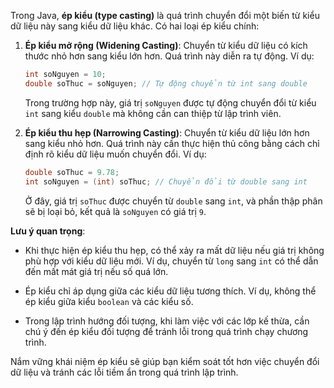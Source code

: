 Trong Java, **ép kiểu (type casting)** là quá trình chuyển đổi một biến từ kiểu dữ liệu này sang kiểu dữ liệu khác. Có hai loại ép kiểu chính:

1. **Ép kiểu mở rộng (Widening Casting)**: Chuyển từ kiểu dữ liệu có kích thước nhỏ hơn sang kiểu lớn hơn. Quá trình này diễn ra tự động. Ví dụ:

   ```java
   int soNguyen = 10;
   double soThuc = soNguyen; // Tự động chuyển từ int sang double
   ```


   Trong trường hợp này, giá trị `soNguyen` được tự động chuyển đổi từ kiểu `int` sang kiểu `double` mà không cần can thiệp từ lập trình viên.

2. **Ép kiểu thu hẹp (Narrowing Casting)**: Chuyển từ kiểu dữ liệu lớn hơn sang kiểu nhỏ hơn. Quá trình này cần thực hiện thủ công bằng cách chỉ định rõ kiểu dữ liệu muốn chuyển đổi. Ví dụ:

   ```java
   double soThuc = 9.78;
   int soNguyen = (int) soThuc; // Chuyển đổi từ double sang int
   ```


   Ở đây, giá trị `soThuc` được chuyển từ `double` sang `int`, và phần thập phân sẽ bị loại bỏ, kết quả là `soNguyen` có giá trị `9`.

**Lưu ý quan trọng**:

- Khi thực hiện ép kiểu thu hẹp, có thể xảy ra mất dữ liệu nếu giá trị không phù hợp với kiểu dữ liệu mới. Ví dụ, chuyển từ `long` sang `int` có thể dẫn đến mất mát giá trị nếu số quá lớn.

- Ép kiểu chỉ áp dụng giữa các kiểu dữ liệu tương thích. Ví dụ, không thể ép kiểu giữa kiểu `boolean` và các kiểu số.

- Trong lập trình hướng đối tượng, khi làm việc với các lớp kế thừa, cần chú ý đến ép kiểu đối tượng để tránh lỗi trong quá trình chạy chương trình.

Nắm vững khái niệm ép kiểu sẽ giúp bạn kiểm soát tốt hơn việc chuyển đổi dữ liệu và tránh các lỗi tiềm ẩn trong quá trình lập trình. 
